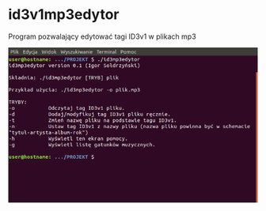 # id3v1mp3edytor
Program pozwalający edytować tagi ID3v1 w plikach mp3

![Screenshot](screenshot.png)
